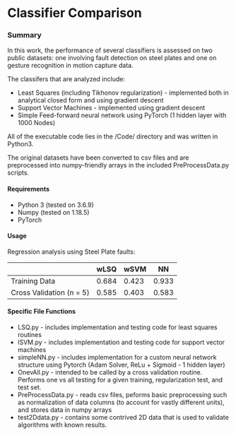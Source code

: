 # Classifier Comparison
### Summary
In this work, the performance of several classifiers is assessed on two public datasets: one involving fault detection on steel plates and one on gesture recognition in motion capture data.

The classifers that are analyzed include:
* Least Squares (including Tikhonov regularization) - implemented both in analytical closed form and using gradient descent
* Support Vector Machines  - implemented using gradient descent
* Simple Feed-forward neural network using PyTorch (1 hidden layer with 1000 Nodes)

All of the executable code lies in the /Code/ directory and was written in Python3.

The original datasets have been converted to csv files and are preprocessed into numpy-friendly arrays in the included PreProcessData.py scripts.

#### Requirements
* Python 3 (tested on 3.6.9)
* Numpy (tested on 1.18.5)
* PyTorch

#### Usage
Regression analysis using Steel Plate faults:

|    | wLSQ | wSVM | NN|  
| ------------- | ------------- | ------------- | ------------- |
| Training Data  | 0.684  | 0.423 | 0.933 |
| Cross Validation (n = 5)  | 0.585 | 0.403 | 0.583 |


#### Specific File Functions
* LSQ.py - includes implementation and testing code for least squares routines
* lSVM.py - includes implementation and testing code for support vector machines
* simpleNN.py - includes implementation for a custom neural network structure using Pytorch (Adam Solver, ReLu + Sigmoid - 1 hidden layer)
* OnevAll.py - intended to be called by a cross validation routine. Performs one vs all testing for
a given training, regularization test, and test set.
* PreProcessData.py - reads csv files, peforms basic preprocessing such as normalization of data columns (to account for vastly different units), and stores data in numpy arrays
* test2Ddata.py - contains some contrived 2D data that is used to validate algorithms with known results.